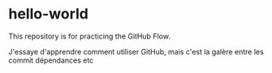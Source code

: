# hello-world
This repository is for practicing the GitHub Flow.

J'essaye d'apprendre comment utiliser GitHub, mais c'est la galère entre les commit dépendances etc
